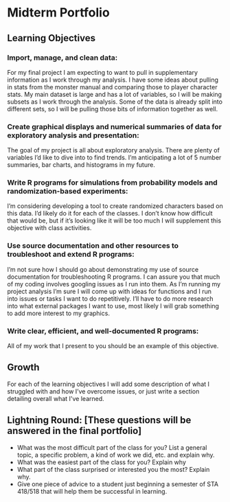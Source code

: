 # Midterm Portfolio

## Learning Objectives
### Import, manage, and clean data:
For my final project I am expecting to want to pull in supplementary information as I work through my analysis. I have some ideas about pulling in stats from the monster manual and comparing those to player character stats. My main dataset is large and has a lot of variables, so I will be making subsets as I work through the analysis. Some of the data is already split into different sets, so I will be pulling those bits of information together as well.

### Create graphical displays and numerical summaries of data for exploratory analysis and presentation:
The goal of my project is all about exploratory analysis. There are plenty of variables I’d like to dive into to find trends. I’m anticipating a lot of 5 number summaries, bar charts, and histograms in my future.

### Write R programs for simulations from probability models and randomization-based experiments:
I’m considering developing a tool to create randomized characters based on this data. I’d likely do it for each of the classes. I don’t know how difficult that would be, but if it’s looking like it will be too much I will supplement this objective with class activities.

### Use source documentation and other resources to troubleshoot and extend R programs:
I’m not sure how I should go about demonstrating my use of source documentation for troubleshooting R programs. I can assure you that much of my coding involves googling issues as I run into them.
As I’m running my project analysis  I’m sure I will come up with ideas for functions and I run into issues or tasks I want to do repetitively. I’ll have to do more research into what external packages I want to use, most likely I will grab something to add more interest to my graphics.

### Write clear, efficient, and well-documented R programs:
All of my work that I present to you should be an example of this objective.


## Growth
For each of the learning objectives I will add some description of what I struggled with and how I’ve overcome issues, or just write a section detailing overall what I've learned.

## Lightning Round: [These questions will be answered in the final portfolio]
* What was the most difficult part of the class for you? List a general topic, a specific problem, a kind of work we did, etc. and explain why.
* What was the easiest part of the class for you? Explain why
* What part of the class surprised or interested you the most? Explain why.
* Give one piece of advice to a student just beginning a semester of STA 418/518 that will help them be successful in learning.
